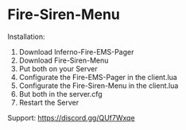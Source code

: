 # Fire-Siren-Menu

Installation:

1. Download Inferno-Fire-EMS-Pager
2. Download Fire-Siren-Menu
3. Put both on your Server
4. Configurate the Fire-EMS-Pager in the client.lua
5. Configurate the Fire-Siren-Menu in the client.lua
6. But both in the server.cfg
7. Restart the Server


Support:
https://discord.gg/QUf7Wxqe
